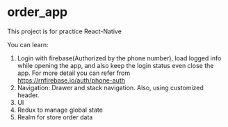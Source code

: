 # order_app
This project is for practice React-Native

You can learn:
1. Login with firebase(Authorized by the phone number), load logged info while opening the app, and also keep the login status even close the app. For more detail you can refer from https://rnfirebase.io/auth/phone-auth
2. Navigation: Drawer and stack navigation. Also, using customized header.
3. UI 
4. Redux to manage global state
5. Realm for store order data


